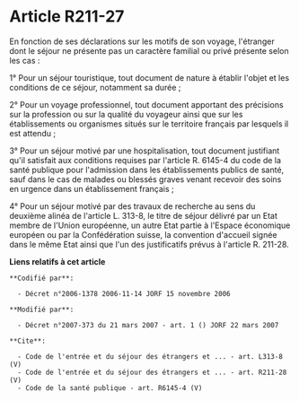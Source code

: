 # Article R211-27

En fonction de ses déclarations sur les motifs de son voyage, l'étranger dont le séjour ne présente pas un caractère familial
ou privé présente selon les cas : 

1° Pour un séjour touristique, tout document de nature à établir l'objet et les conditions de ce séjour, notamment sa
durée ; 

2° Pour un voyage professionnel, tout document apportant des précisions sur la profession ou sur la qualité du voyageur ainsi
que sur les établissements ou organismes situés sur le territoire français par lesquels il est attendu ; 

3° Pour un séjour motivé par une hospitalisation, tout document justifiant qu'il satisfait aux conditions requises par
l'article R. 6145-4 du code de la santé publique pour l'admission dans les établissements publics de santé, sauf dans le cas
de malades ou blessés graves venant recevoir des soins en urgence dans un établissement français ; 

4° Pour un séjour motivé par des travaux de recherche au sens du deuxième alinéa de l'article L. 313-8, le titre de séjour
délivré par un Etat membre de l'Union européenne, un autre Etat partie à l'Espace économique européen ou par la Confédération
suisse, la convention d'accueil signée dans le même Etat ainsi que l'un des justificatifs prévus à l'article R. 211-28.

**Liens relatifs à cet article**

	**Codifié par**:

	  - Décret n°2006-1378 2006-11-14 JORF 15 novembre 2006

	**Modifié par**:

	  - Décret n°2007-373 du 21 mars 2007 - art. 1 () JORF 22 mars 2007

	**Cite**:

	  - Code de l'entrée et du séjour des étrangers et ... - art. L313-8 (V)
	  - Code de l'entrée et du séjour des étrangers et ... - art. R211-28 (V)
	  - Code de la santé publique - art. R6145-4 (V)
